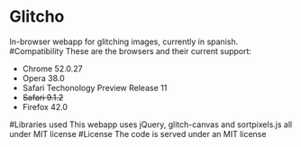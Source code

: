 # Glitcho
In-browser webapp for glitching images, currently in spanish.
#Compatibility
These are the browsers and their current support:
* Chrome 52.0.27
* Opera 38.0
* Safari Techonology Preview Release 11 
* ~~Safari 9.1.2~~
* Firefox 42.0

#Libraries used
This webapp uses jQuery, glitch-canvas and sortpixels.js all under MIT license
#License
The code is served under an MIT license
